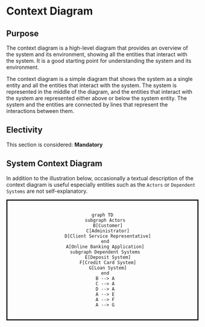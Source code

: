 # Context Diagram

## Purpose

The context diagram is a high-level diagram that provides an overview of the system and its environment, showing all the entities that interact with the system. It is a good starting point for understanding the system and its environment.

The context diagram is a simple diagram that shows the system as a single entity and all the entities that interact with the system. The system is represented in the middle of the diagram, and the entities that interact with the system are represented either above or below the system entity. The system and the entities are connected by lines that represent the interactions between them.

## Electivity

This section is considered:  **Mandatory**

## System Context Diagram

In addition to the illustration below, occasionally a textual description of the context diagram is useful especially entities such as the `Actors` or `Dependent Systems` are not self-explanatory.

<div style="width:100%; text-align: center; border-style: solid;">
<br/>

```mermaid
graph TD
  subgraph Actors
    B[Customer]
    C[Administrator]
    D[Client Service Representative]
  end
  A[Online Banking Application]
  subgraph Dependent Systems
    E[Deposit System]
    F[Credit Card System]
    G[Loan System]
  end
  B --> A
  C --> A
  D --> A
  A --> E
  A --> F
  A --> G
```

<br/>
</div>
